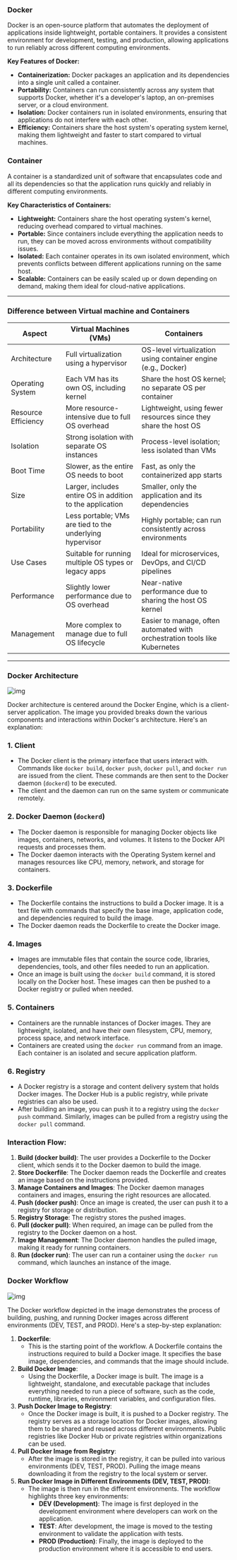 ### Docker

Docker is an open-source platform that automates the deployment of applications inside lightweight, portable containers. It provides a consistent environment for development, testing, and production, allowing applications to run reliably across different computing environments.

**Key Features of Docker:**

- **Containerization:** Docker packages an application and its dependencies into a single unit called a container.
- **Portability:** Containers can run consistently across any system that supports Docker, whether it's a developer's laptop, an on-premises server, or a cloud environment.
- **Isolation:** Docker containers run in isolated environments, ensuring that applications do not interfere with each other.
- **Efficiency:** Containers share the host system's operating system kernel, making them lightweight and faster to start compared to virtual machines.

### Container

A container is a standardized unit of software that encapsulates code and all its dependencies so that the application runs quickly and reliably in different computing environments.

**Key Characteristics of Containers:**

- **Lightweight:** Containers share the host operating system's kernel, reducing overhead compared to virtual machines.
- **Portable:** Since containers include everything the application needs to run, they can be moved across environments without compatibility issues.
- **Isolated:** Each container operates in its own isolated environment, which prevents conflicts between different applications running on the same host.
- **Scalable:** Containers can be easily scaled up or down depending on demand, making them ideal for cloud-native applications.

------

### Difference between Virtual machine and Containers

| Aspect              | Virtual Machines (VMs)                                    | Containers                                                   |
| ------------------- | --------------------------------------------------------- | ------------------------------------------------------------ |
| Architecture        | Full virtualization using a hypervisor                    | OS-level virtualization using container engine (e.g., Docker) |
| Operating System    | Each VM has its own OS, including kernel                  | Share the host OS kernel; no separate OS per container       |
| Resource Efficiency | More resource-intensive due to full OS overhead           | Lightweight, using fewer resources since they share the host OS |
| Isolation           | Strong isolation with separate OS instances               | Process-level isolation; less isolated than VMs              |
| Boot Time           | Slower, as the entire OS needs to boot                    | Fast, as only the containerized app starts                   |
| Size                | Larger, includes entire OS in addition to the application | Smaller, only the application and its dependencies           |
| Portability         | Less portable; VMs are tied to the underlying hypervisor  | Highly portable; can run consistently across environments    |
| Use Cases           | Suitable for running multiple OS types or legacy apps     | Ideal for microservices, DevOps, and CI/CD pipelines         |
| Performance         | Slightly lower performance due to OS overhead             | Near-native performance due to sharing the host OS kernel    |
| Management          | More complex to manage due to full OS lifecycle           | Easier to manage, often automated with orchestration tools like Kubernetes |

------

### Docker Architecture

![img](https://i.postimg.cc/jjYxgVpg/docker-arch.png)

Docker architecture is centered around the Docker Engine, which is a client-server application. The image you provided breaks down the various components and interactions within Docker's architecture. Here's an explanation:

### 1. **Client**

- The Docker client is the primary interface that users interact with. Commands like `docker build`, `docker push`, `docker pull`, and `docker run` are issued from the client. These commands are then sent to the Docker daemon (`dockerd`) to be executed.
- The client and the daemon can run on the same system or communicate remotely.

### 2. **Docker Daemon (`dockerd`)**

- The Docker daemon is responsible for managing Docker objects like images, containers, networks, and volumes. It listens to the Docker API requests and processes them.
- The Docker daemon interacts with the Operating System kernel and manages resources like CPU, memory, network, and storage for containers.

### 3. **Dockerfile**

- The Dockerfile contains the instructions to build a Docker image. It is a text file with commands that specify the base image, application code, and dependencies required to build the image.
- The Docker daemon reads the Dockerfile to create the Docker image.

### 4. **Images**

- Images are immutable files that contain the source code, libraries, dependencies, tools, and other files needed to run an application.
- Once an image is built using the `docker build` command, it is stored locally on the Docker host. These images can then be pushed to a Docker registry or pulled when needed.

### 5. **Containers**

- Containers are the runnable instances of Docker images. They are lightweight, isolated, and have their own filesystem, CPU, memory, process space, and network interface.
- Containers are created using the `docker run` command from an image. Each container is an isolated and secure application platform.

### 6. **Registry**

- A Docker registry is a storage and content delivery system that holds Docker images. The Docker Hub is a public registry, while private registries can also be used.
- After building an image, you can push it to a registry using the `docker push` command. Similarly, images can be pulled from a registry using the `docker pull` command.

### Interaction Flow:

1. **Build (docker build)**: The user provides a Dockerfile to the Docker client, which sends it to the Docker daemon to build the image.
2. **Store Dockerfile**: The Docker daemon reads the Dockerfile and creates an image based on the instructions provided.
3. **Manage Containers and Images**: The Docker daemon manages containers and images, ensuring the right resources are allocated.
4. **Push (docker push)**: Once an image is created, the user can push it to a registry for storage or distribution.
5. **Registry Storage**: The registry stores the pushed images.
6. **Pull (docker pull)**: When required, an image can be pulled from the registry to the Docker daemon on a host.
7. **Image Management**: The Docker daemon handles the pulled image, making it ready for running containers.
8. **Run (docker run)**: The user can run a container using the `docker run` command, which launches an instance of the image.



### Docker Workflow

![img](https://i.postimg.cc/LXpZmD96/docker-workflow.png)

The Docker workflow depicted in the image demonstrates the process of building, pushing, and running Docker images across different environments (DEV, TEST, and PROD). Here's a step-by-step explanation:

1. **Dockerfile**:
   - This is the starting point of the workflow. A Dockerfile contains the instructions required to build a Docker image. It specifies the base image, dependencies, and commands that the image should include.
2. **Build Docker Image**:
   - Using the Dockerfile, a Docker image is built. The image is a lightweight, standalone, and executable package that includes everything needed to run a piece of software, such as the code, runtime, libraries, environment variables, and configuration files.
3. **Push Docker Image to Registry**:
   - Once the Docker image is built, it is pushed to a Docker registry. The registry serves as a storage location for Docker images, allowing them to be shared and reused across different environments. Public registries like Docker Hub or private registries within organizations can be used.
4. **Pull Docker Image from Registry**:
   - After the image is stored in the registry, it can be pulled into various environments (DEV, TEST, PROD). Pulling the image means downloading it from the registry to the local system or server.
5. **Run Docker Image in Different Environments (DEV, TEST, PROD)**:
   - The image is then run in the different environments. The workflow highlights three key environments:
     - **DEV (Development)**: The image is first deployed in the development environment where developers can work on the application.
     - **TEST**: After development, the image is moved to the testing environment to validate the application with tests.
     - **PROD (Production)**: Finally, the image is deployed to the production environment where it is accessible to end users.
